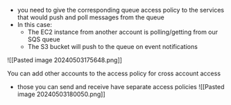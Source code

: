 - you need to give the corresponding queue access policy to the services that would push and poll messages from the queue
- In this case:
	- The EC2 instance from another account is polling/getting from our SQS queue
	- The S3 bucket will push to the queue on event notifications
	
![[Pasted image 20240503175648.png]]

You can add other accounts to the access policy for cross account access
- those you can send and receive have separate access policies
![[Pasted image 20240503180050.png]]
